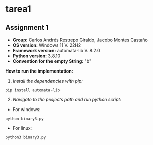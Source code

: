 # tarea1
## Assignment 1

- **Group:** Carlos Andrés Restrepo Giraldo, Jacobo Montes Castaño  
- **OS version:** Windows 11 V. 22H2  
- **Framework version:** automata-lib V. 8.2.0  
- **Python version:** 3.8.10  
- **Convention for the empty String:** "b"

**How to run the implementation:**
1. *Install the dependencies with pip:*
```shell
pip install automata-lib
```
2. *Navigate to the projects path and run python script:*
- For windows:
```shell
python binary3.py
```
- For linux:
```shell
python3 binary3.py
```